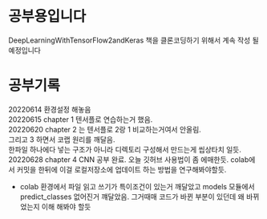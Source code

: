 # 공부용입니다

DeepLearningWithTensorFlow2andKeras 책을 클론코딩하기 위해서 계속 작성 될 예정입니다

# 공부기록

20220614 환경설정 해놓음  
20220615 chapter 1 텐서플로 연습하는거 했음.  
20220620 chapter 2 는 텐서플로 2랑 1 비교하는거여서 안올림.  
그리고 3 하면서 코랩 원리를 깨달음.   
한파일 하나에다 넣는 구조가 아니라 디렉토리 구성해서 만드는게 씹상타치 일듯.  
20220628 chapter 4 CNN 공부 완료. 오늘 깃허브 사용법이 좀 에매한듯. 
colab에서 커밋을 한뒤에 이걸 로컬저장소에 업데이트 하는 방법을 연구해봐야할듯. 
+ colab 환경에서 파일 읽고 쓰기가 특이조건이 있는거 깨달았고
models 모듈에서 predict_classes 없어진거 꺠달았음. 그거때매 코드가 바뀐 부분이 있던데 왜 바뀌었는지 이해 해봐야 할듯
